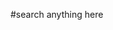 #search anything here

<div class="gcse-search"></div>


<script async src="https://cse.google.com/cse.js?cx=d8543fef60f79de67"></script>



